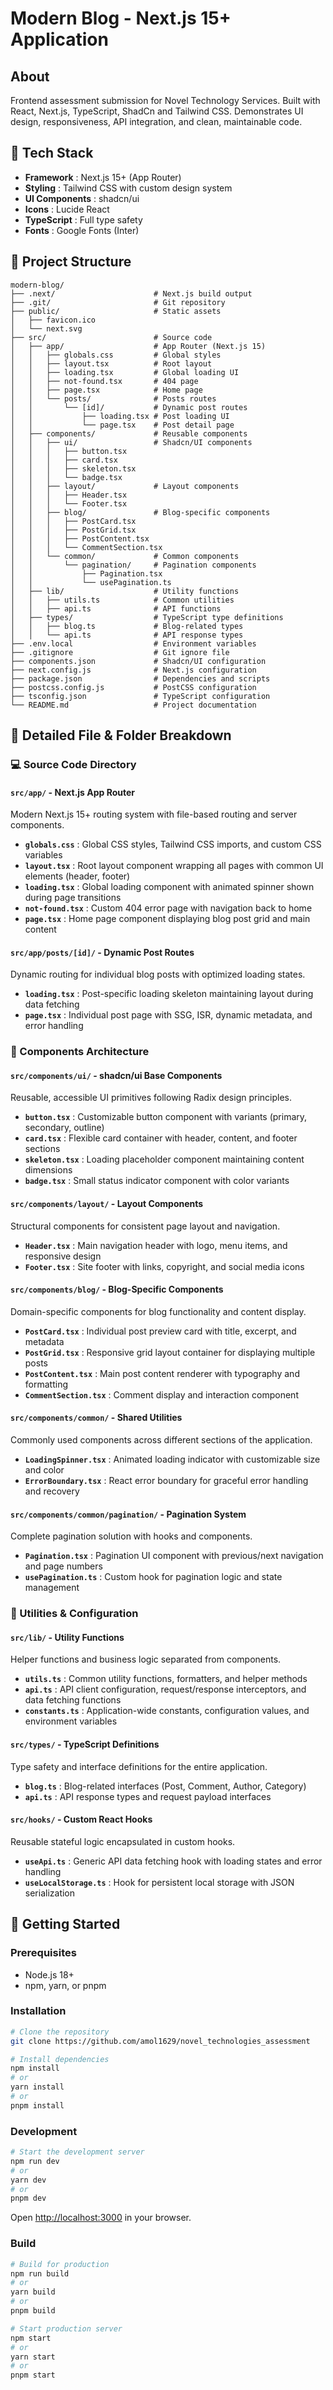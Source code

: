 # Modern Blog - Next.js 15+ Application

## About

Frontend assessment submission for Novel Technology Services. Built with React, Next.js, TypeScript, ShadCn and Tailwind CSS. Demonstrates UI design, responsiveness, API integration, and clean, maintainable code.

## 🚀 Tech Stack

* **Framework** : Next.js 15+ (App Router)
* **Styling** : Tailwind CSS with custom design system
* **UI Components** : shadcn/ui
* **Icons** : Lucide React
* **TypeScript** : Full type safety
* **Fonts** : Google Fonts (Inter)

## 📁 Project Structure

```
modern-blog/
├── .next/                      # Next.js build output
├── .git/                       # Git repository
├── public/                     # Static assets
│   ├── favicon.ico
│   └── next.svg
├── src/                        # Source code
│   ├── app/                    # App Router (Next.js 15)
│   │   ├── globals.css         # Global styles
│   │   ├── layout.tsx          # Root layout
│   │   ├── loading.tsx         # Global loading UI
│   │   ├── not-found.tsx       # 404 page
│   │   ├── page.tsx            # Home page
│   │   └── posts/              # Posts routes
│   │       └── [id]/           # Dynamic post routes
│   │           ├── loading.tsx # Post loading UI
│   │           └── page.tsx    # Post detail page
│   ├── components/             # Reusable components
│   │   ├── ui/                 # Shadcn/UI components
│   │   │   ├── button.tsx
│   │   │   ├── card.tsx
│   │   │   ├── skeleton.tsx
│   │   │   └── badge.tsx
│   │   ├── layout/             # Layout components
│   │   │   ├── Header.tsx
│   │   │   └── Footer.tsx
│   │   ├── blog/               # Blog-specific components
│   │   │   ├── PostCard.tsx
│   │   │   ├── PostGrid.tsx
│   │   │   ├── PostContent.tsx
│   │   │   └── CommentSection.tsx
│   │   └── common/             # Common components
│   │       └── pagination/     # Pagination components
│   │           ├── Pagination.tsx
│   │           └── usePagination.ts
│   ├── lib/                    # Utility functions
│   │   ├── utils.ts            # Common utilities
│   │   ├── api.ts              # API functions
│   ├── types/                  # TypeScript type definitions
│   │   ├── blog.ts             # Blog-related types
│   │   └── api.ts              # API response types
├── .env.local                  # Environment variables
├── .gitignore                  # Git ignore file
├── components.json             # Shadcn/UI configuration
├── next.config.js              # Next.js configuration
├── package.json                # Dependencies and scripts
├── postcss.config.js           # PostCSS configuration
├── tsconfig.json               # TypeScript configuration
└── README.md                   # Project documentation
```

## 📄 Detailed File & Folder Breakdown

### 💻 Source Code Directory

#### `src/app/` - Next.js App Router

Modern Next.js 15+ routing system with file-based routing and server components.

* **`globals.css`** : Global CSS styles, Tailwind CSS imports, and custom CSS variables
* **`layout.tsx`** : Root layout component wrapping all pages with common UI elements (header, footer)
* **`loading.tsx`** : Global loading component with animated spinner shown during page transitions
* **`not-found.tsx`** : Custom 404 error page with navigation back to home
* **`page.tsx`** : Home page component displaying blog post grid and main content

#### `src/app/posts/[id]/` - Dynamic Post Routes

Dynamic routing for individual blog posts with optimized loading states.

* **`loading.tsx`** : Post-specific loading skeleton maintaining layout during data fetching
* **`page.tsx`** : Individual post page with SSG, ISR, dynamic metadata, and error handling

### 🧩 Components Architecture

#### `src/components/ui/` - shadcn/ui Base Components

Reusable, accessible UI primitives following Radix design principles.

* **`button.tsx`** : Customizable button component with variants (primary, secondary, outline)
* **`card.tsx`** : Flexible card container with header, content, and footer sections
* **`skeleton.tsx`** : Loading placeholder component maintaining content dimensions
* **`badge.tsx`** : Small status indicator component with color variants

#### `src/components/layout/` - Layout Components

Structural components for consistent page layout and navigation.

* **`Header.tsx`** : Main navigation header with logo, menu items, and responsive design
* **`Footer.tsx`** : Site footer with links, copyright, and social media icons

#### `src/components/blog/` - Blog-Specific Components

Domain-specific components for blog functionality and content display.

* **`PostCard.tsx`** : Individual post preview card with title, excerpt, and metadata
* **`PostGrid.tsx`** : Responsive grid layout container for displaying multiple posts
* **`PostContent.tsx`** : Main post content renderer with typography and formatting
* **`CommentSection.tsx`** : Comment display and interaction component

#### `src/components/common/` - Shared Utilities

Commonly used components across different sections of the application.

* **`LoadingSpinner.tsx`** : Animated loading indicator with customizable size and color
* **`ErrorBoundary.tsx`** : React error boundary for graceful error handling and recovery

#### `src/components/common/pagination/` - Pagination System

Complete pagination solution with hooks and components.

* **`Pagination.tsx`** : Pagination UI component with previous/next navigation and page numbers
* **`usePagination.ts`** : Custom hook for pagination logic and state management

### 🔧 Utilities & Configuration

#### `src/lib/` - Utility Functions

Helper functions and business logic separated from components.

* **`utils.ts`** : Common utility functions, formatters, and helper methods
* **`api.ts`** : API client configuration, request/response interceptors, and data fetching functions
* **`constants.ts`** : Application-wide constants, configuration values, and environment variables

#### `src/types/` - TypeScript Definitions

Type safety and interface definitions for the entire application.

* **`blog.ts`** : Blog-related interfaces (Post, Comment, Author, Category)
* **`api.ts`** : API response types and request payload interfaces

#### `src/hooks/` - Custom React Hooks

Reusable stateful logic encapsulated in custom hooks.

* **`useApi.ts`** : Generic API data fetching hook with loading states and error handling
* **`useLocalStorage.ts`** : Hook for persistent local storage with JSON serialization

## 🚦 Getting Started

### Prerequisites

* Node.js 18+
* npm, yarn, or pnpm

### Installation

```bash
# Clone the repository
git clone https://github.com/amol1629/novel_technologies_assessment

# Install dependencies
npm install
# or
yarn install
# or
pnpm install
```

### Development

```bash
# Start the development server
npm run dev
# or
yarn dev
# or
pnpm dev
```

Open [http://localhost:3000](http://localhost:3000/) in your browser.

### Build

```bash
# Build for production
npm run build
# or
yarn build
# or
pnpm build

# Start production server
npm start
# or
yarn start
# or
pnpm start
```
